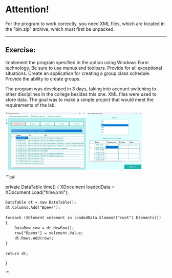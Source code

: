# **Attention!**
For the program to work correctly, you need XML files, which are located in the "bin.zip" archive, which must first be unpacked.
___
## Exercise:

Implement the program specified in the option using Windows Form technology. Be sure to use menus and toolbars. Provide for all exceptional situations. Create an application for creating a group class schedule. Provide the ability to create groups.

The program was developed in 3 days, taking into account switching to other disciplines in the college besides this one. XML files were used to store data. The goal was to make a simple project that would meet the requirements of the lab.


<img align="center" src="https://github.com/alenoktee/Schedule/blob/master/Main.png" width="50%" height="35%"></img>
<img align="center" src="https://github.com/alenoktee/Schedule/blob/master/Edit.png" width="34%" height="40%"></img>

'''c#

private DataTable time()
{
    XDocument loadedData = XDocument.Load("time.xml");

    DataTable dt = new DataTable();
    dt.Columns.Add("Время");

    foreach (XElement xelement in loadedData.Element("root").Elements())
    {
        DataRow row = dt.NewRow();
        row["Время"] = xelement.Value;
        dt.Rows.Add(row);
    }

    return dt;
}

'''
